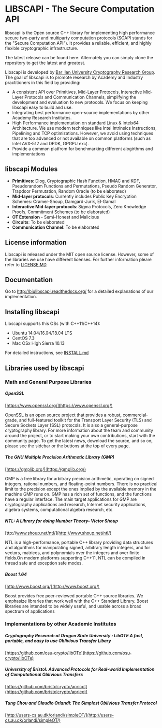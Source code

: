 # LIBSCAPI - The Secure Computation API

libscapi is the Open source C++ library for implementing high performance secure two-party and multiparty computation protocols (SCAPI stands for the "Secure Computation API"). It provides a reliable, efficient, and highly flexible cryptographic infrastructure.

The latest release can be found here. Alternately you can simply clone the repository to get the latest and greatest.

Libscapi is developed by [Bar Ilan University Cryptography Research Group](http://crypto.biu.ac.il/). The goal of libscapi is to promote research by Academy and Industry practitioners in this field by providing:

- A consistent API over Primitives, Mid-Layer Protocols, Interactive Mid-Layer Protocols and Communication Channels, simplifying the development and evaluation fo new protocols. We focus on keeping libscapi easy to build and use.
- Integrating best performance open-source implementations by other Academy Research Institutes.  
- High Performance implementation on standard Linux & Intelx64 Architecture. We use modern techniques like Intel Intrinsics Instructions, Pipelining and TCP optimizations. However, we avoid using techniques that are too advanced or not available on common platforms (such as Intel AVX-512 and DPDK, GPGPU exc).   
- Provide a common platfrom for benchmarking different alogirthms and implementations

## libscapi Modules
- __Primitives__: Dlog, Cryptographic Hash Function, HMAC and KDF, Pseudorandom Functions and Permutations, Pseudo Random Generator, Trapdoor Permutation, Random Oracle (to be elaborated)
- __Mid-layer protocols__: Currently includes Public Key Encryption Schemes: Cramer-Shoup, Damgard-Jurik, El-Gamal
- __Interactive Mid-layer protocols__: Sigma Protocols, Zero Knowledge Proofs, Commitment Schemes (to be elaborated)
- __OT Extension__ - Semi-Honest and Malicious 
- __Circuits__: To be elaborated
- __Communication Channel__: To be elaborated

## License information
Libscapi is released under the MIT open source license. However, some of the libraries we use have different licenses. For further information pleare refer to [LICENSE.MD](build_scripts/LICENSE.MD)

## Documentation

Go to http://biulibscapi.readthedocs.org/ for a detailed explanations of our implementation.

## Installing libscapi

Libscapi supports this OSs (with C++11/C++14):
- Ubuntu 14.04/16.04/18.04 LTS
- CentOS 7.3
- Mac OSx High Sierra 10.13  

For detailed instructions, see [INSTALL.md](build_scripts/INSTALL.md)

## Libraries used by libscapi

### Math and General Purpose Libraries

##### OpenSSL
[https://www.openssl.org/](https://www.openssl.org/)

 OpenSSL is an open source project that provides a robust, commercial-grade, and full-featured toolkit for the Transport Layer Security (TLS) and Secure Sockets Layer (SSL) protocols. It is also a general-purpose cryptography library. For more information about the team and community around the project, or to start making your own contributions, start with the community page. To get the latest news, download the source, and so on, please see the sidebar or the buttons at the top of every page.

##### The GNU Multiple Precision Arithmetic Library (GMP)
[https://gmplib.org/](https://gmplib.org/)

GMP is a free library for arbitrary precision arithmetic, operating on signed integers, rational numbers, and floating-point numbers. There is no practical limit to the precision except the ones implied by the available memory in the machine GMP runs on. GMP has a rich set of functions, and the functions have a regular interface.
The main target applications for GMP are cryptography applications and research, Internet security applications, algebra systems, computational algebra research, etc.

##### NTL: A Library for doing Number Theory- Victor Shoup
[ttp://www.shoup.net/ntl/](http://www.shoup.net/ntl/)

NTL is a high-performance, portable C++ library providing data structures and algorithms for manipulating signed, arbitrary length integers, and for vectors, matrices, and polynomials over the integers and over finite fields.On modern platforms supporting C++11, NTL can be compiled in thread safe and exception safe modes. 

##### Boost 1.64
[http://www.boost.org/](http://www.boost.org/)

Boost provides free peer-reviewed portable C++ source libraries. We emphasize libraries that work well with the C++ Standard Library. Boost libraries are intended to be widely useful, and usable across a broad spectrum of applications

### Implementations by other Academic Institutes

##### Cryptography Research at Oragon State University : LibOTE A fast, portable, and easy to use Oblivious Transfer Libary
[https://github.com/osu-crypto/libOTe](https://github.com/osu-crypto/libOTe)

##### University of Bristol: Advanced Protocols for Real-world Implementation of Computational Oblivious Transfers
[https://github.com/bristolcrypto/apricot](https://github.com/bristolcrypto/apricot)

##### Tung Chou and Claudio Orlandi: The Simplest Oblivious Transfer Protocol
[http://users-cs.au.dk/orlandi/simpleOT/](http://users-cs.au.dk/orlandi/simpleOT/)
